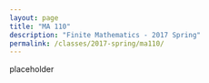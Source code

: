 ```yaml
---
layout: page
title: "MA 110"
description: "Finite Mathematics - 2017 Spring"
permalink: /classes/2017-spring/ma110/
---
```


placeholder
